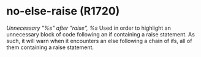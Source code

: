 # no-else-raise (R1720)

*Unnecessary "%s" after "raise", %s* Used in order to highlight an
unnecessary block of code following an if containing a raise statement.
As such, it will warn when it encounters an else following a chain of
ifs, all of them containing a raise statement.

